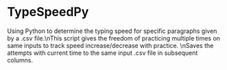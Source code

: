 # TypeSpeedPy
Using Python to determine the typing speed for specific paragraphs given by a .csv file.\nThis script gives the freedom of practicing multiple times on same inputs to track speed increase/decrease with practice. \nSaves the attempts with current time to the same input .csv file in subsequent columns. 
